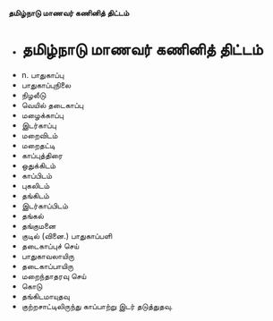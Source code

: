 **தமிழ்நாடு மாணவர் கணினித் திட்டம்**
- # தமிழ்நாடு மாணவர் கணினித் திட்டம்
- n. பாதுகாப்பு
- பாதுகாப்புநிலை
- நிழலீடு
- வெயில் தடைகாப்பு
- மழைக்காப்பு
- இடர்காப்பு
- மறைவிடம்
- மறைதட்டி
- காப்புத்திரை
- ஒதுக்கிடம்
- காப்பிடம்
- புகலிடம்
- தங்கிடம்
- இடர்காப்பிடம்
- தங்கல்
- தங்குமனை
- குடில் (வினை.) பாதுகாப்பளி
- தடைகாப்புச் செய்
- பாதுகாவலாயிரு
- தடைகாப்பாயிரு
- மறைந்தாதரவு செய்
- கொடு
- தங்கிடமாயுதவு
- குற்றசாட்டிலிருந்து காப்பாற்று இடர் தடுத்துதவு.

